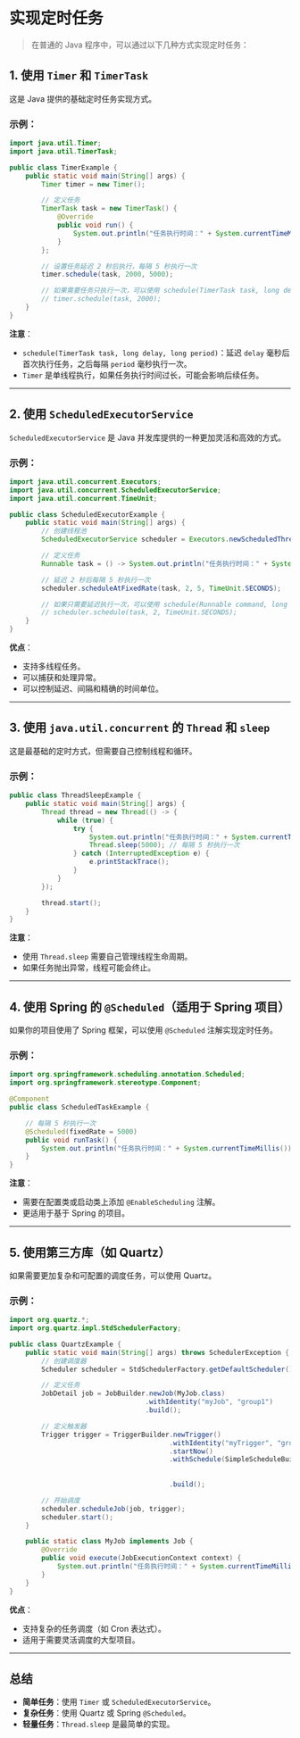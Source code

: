 # 实现定时任务

> 在普通的 Java 程序中，可以通过以下几种方式实现定时任务：


## 1. 使用 `Timer` 和 `TimerTask`

这是 Java 提供的基础定时任务实现方式。

### 示例：

```java
import java.util.Timer;
import java.util.TimerTask;

public class TimerExample {
    public static void main(String[] args) {
        Timer timer = new Timer();

        // 定义任务
        TimerTask task = new TimerTask() {
            @Override
            public void run() {
                System.out.println("任务执行时间：" + System.currentTimeMillis());
            }
        };

        // 设置任务延迟 2 秒后执行，每隔 5 秒执行一次
        timer.schedule(task, 2000, 5000);

        // 如果需要任务只执行一次，可以使用 schedule(TimerTask task, long delay)
        // timer.schedule(task, 2000);
    }
}
```

**注意**：

- `schedule(TimerTask task, long delay, long period)`：延迟 `delay` 毫秒后首次执行任务，之后每隔 `period` 毫秒执行一次。
- `Timer` 是单线程执行，如果任务执行时间过长，可能会影响后续任务。

------

## 2. 使用 `ScheduledExecutorService`

`ScheduledExecutorService` 是 Java 并发库提供的一种更加灵活和高效的方式。

### 示例：

```java
import java.util.concurrent.Executors;
import java.util.concurrent.ScheduledExecutorService;
import java.util.concurrent.TimeUnit;

public class ScheduledExecutorExample {
    public static void main(String[] args) {
        // 创建线程池
        ScheduledExecutorService scheduler = Executors.newScheduledThreadPool(1);

        // 定义任务
        Runnable task = () -> System.out.println("任务执行时间：" + System.currentTimeMillis());

        // 延迟 2 秒后每隔 5 秒执行一次
        scheduler.scheduleAtFixedRate(task, 2, 5, TimeUnit.SECONDS);

        // 如果只需要延迟执行一次，可以使用 schedule(Runnable command, long delay, TimeUnit unit)
        // scheduler.schedule(task, 2, TimeUnit.SECONDS);
    }
}
```

**优点**：

- 支持多线程任务。
- 可以捕获和处理异常。
- 可以控制延迟、间隔和精确的时间单位。

------

## 3. 使用 `java.util.concurrent` 的 `Thread` 和 `sleep`

这是最基础的定时方式，但需要自己控制线程和循环。

### 示例：

```java
public class ThreadSleepExample {
    public static void main(String[] args) {
        Thread thread = new Thread(() -> {
            while (true) {
                try {
                    System.out.println("任务执行时间：" + System.currentTimeMillis());
                    Thread.sleep(5000); // 每隔 5 秒执行一次
                } catch (InterruptedException e) {
                    e.printStackTrace();
                }
            }
        });

        thread.start();
    }
}
```

**注意**：

- 使用 `Thread.sleep` 需要自己管理线程生命周期。
- 如果任务抛出异常，线程可能会终止。

------

## 4. 使用 Spring 的 `@Scheduled`（适用于 Spring 项目）

如果你的项目使用了 Spring 框架，可以使用 `@Scheduled` 注解实现定时任务。

### 示例：

```java
import org.springframework.scheduling.annotation.Scheduled;
import org.springframework.stereotype.Component;

@Component
public class ScheduledTaskExample {

    // 每隔 5 秒执行一次
    @Scheduled(fixedRate = 5000)
    public void runTask() {
        System.out.println("任务执行时间：" + System.currentTimeMillis());
    }
}
```

**注意**：

- 需要在配置类或启动类上添加 `@EnableScheduling` 注解。
- 更适用于基于 Spring 的项目。

------

## 5. 使用第三方库（如 Quartz）

如果需要更加复杂和可配置的调度任务，可以使用 Quartz。

### 示例：

```java
import org.quartz.*;
import org.quartz.impl.StdSchedulerFactory;

public class QuartzExample {
    public static void main(String[] args) throws SchedulerException {
        // 创建调度器
        Scheduler scheduler = StdSchedulerFactory.getDefaultScheduler();

        // 定义任务
        JobDetail job = JobBuilder.newJob(MyJob.class)
                                  .withIdentity("myJob", "group1")
                                  .build();

        // 定义触发器
        Trigger trigger = TriggerBuilder.newTrigger()
                                        .withIdentity("myTrigger", "group1")
                                        .startNow()
                                        .withSchedule(SimpleScheduleBuilder.simpleSchedule()
                                                                           .withIntervalInSeconds(5)
                                                                           .repeatForever())
                                        .build();

        // 开始调度
        scheduler.scheduleJob(job, trigger);
        scheduler.start();
    }

    public static class MyJob implements Job {
        @Override
        public void execute(JobExecutionContext context) {
            System.out.println("任务执行时间：" + System.currentTimeMillis());
        }
    }
}
```

**优点**：

- 支持复杂的任务调度（如 Cron 表达式）。
- 适用于需要灵活调度的大型项目。

------

## 总结

- **简单任务**：使用 `Timer` 或 `ScheduledExecutorService`。
- **复杂任务**：使用 Quartz 或 Spring `@Scheduled`。
- **轻量任务**：`Thread.sleep` 是最简单的实现。